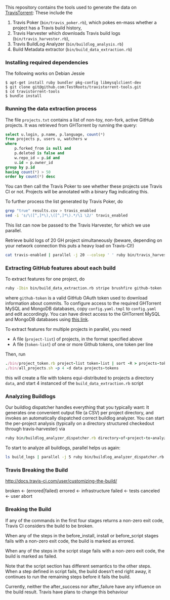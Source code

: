 

This repository contains the tools used to generate the data on [TravisTorrent](http://travistorrent.testroots.org):
These include the

1. Travis Poker (`bin/travis_poker.rb`), which pokes en-mass whether a project has a Travis build history,
2. Travis Harvester which downloads Travis build logs (`bin/travis_harvester.rb`),
3. Travis BuildLog Analyzer (`bin/buildlog_analysis.rb`)
4. Build Metadata extractor (`bin/build_data_extraction.rb`)

### Installing required dependencies

The following works on Debian Jessie

```
$ apt-get install ruby bundler pkg-config libmysqlclient-dev
$ git clone git@github.com:TestRoots/travistorrent-tools.git
$ cd travistorrent-tools
$ bundle install
```

### Running the data extraction process

The file `projects.txt` contains a list of non-toy, non-fork, active GitHub projects.  It was retrieved from GHTorrent by running the query:

```sql
select u.login, p.name, p.language, count(*)
from projects p, users u, watchers w
where
    p.forked_from is null and
    p.deleted is false and
    w.repo_id = p.id and
    u.id = p.owner_id
group by p.id
having count(*) > 50
order by count(*) desc
```

You can then call the Travis Poker to see whether these projects use Travis CI or not. Projects will be annotated with a binary flag indicating this.

To further process the list generated by Travis Poker, do
```bash
grep "true" results.csv > travis_enabled
sed -i 's/\([^,]*\),\([^,]*\).*/\1 \2/' travis_enabled
```

This list can now be passed to the Travis Harvester, for which we use parallel.

Retrieve build logs of 20 GH project simultaneously (beware, depending on your network connection this puts a heavy load on Travis-CI!)
```bash
cat travis-enabled | parallel -j 20 --colsep ' ' ruby bin/travis_harvester.rb
```

### Extracting GitHub features about each build

To extract features for one project, do

 ```bash
 ruby -Ibin bin/build_data_extraction.rb stripe brushfire github-token
 ```
 where `github-token` is a valid GitHub OAuth token used to download information
 about commits. To configure access to the required GHTorrent MySQL and MongoDB
 databases, copy `config.yaml.tmpl` to `config.yaml` and edit accordingly. You
 can have direct access to the GHTorrent MySQL and MongoDB databases using
 [this link](http://ghtorrent.org/services.html).

To extract features for multiple projects in parallel, you need

* A file (`project-list`) of projects, in the format specified above
* A file (`token-list`) of one or more Github tokens, one token per line

Then, run
```ruby
./bin/project_token.rb project-list token-list | sort -R > projects-tokens
./bin/all_projects.sh -p 4 -d data projects-tokens
```

this will create a file with tokens equi-distributed to projects
a directory `data`, and start 4 instanced of the `build_data_extraction.rb` script

### Analyzing Buildlogs
Our buildlog dispatcher handles everything that you typically want: It generates one convenient output file (a CSV) per project directory, and invokes an automatically dispatched correct buildlog analyzer. You can start the per-project analysis (typically on a directory structured checkedout through travis-harvester) via
```ruby
ruby bin/buildlog_analyzer_dispatcher.rb directory-of-project-to-analyze
```

To start to analyze all buildlogs, parallel helps us again:
```bash
ls build_logs | parallel -j 5 ruby bin/buildlog_analyzer_dispatcher.rb "build_logs/{}"
```

### Travis Breaking the Build
http://docs.travis-ci.com/user/customizing-the-build/

broken <- (errored|failed)
errored <- infrastructure
failed <- tests
canceled <- user abort

### Breaking the Build

If any of the commands in the first four stages returns a non-zero exit code, Travis CI considers the build to be broken.

When any of the steps in the before_install, install or before_script stages fails with a non-zero exit code, the build is marked as errored.

When any of the steps in the script stage fails with a non-zero exit code, the build is marked as failed.

Note that the script section has different semantics to the other steps. When a step defined in script fails, the build doesn’t end right away, it continues to run the remaining steps before it fails the build.

Currently, neither the after_success nor after_failure have any influence on the build result. Travis have plans to change this behaviour
